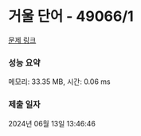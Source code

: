 # 거울 단어 - 49066/1 

[문제 링크](https://level.goorm.io/exam/49066/%EA%B1%B0%EC%9A%B8-%EB%8B%A8%EC%96%B4/quiz/1) 

### 성능 요약

메모리: 33.35 MB, 시간: 0.06 ms

### 제출 일자

2024년 06월 13일 13:46:46

